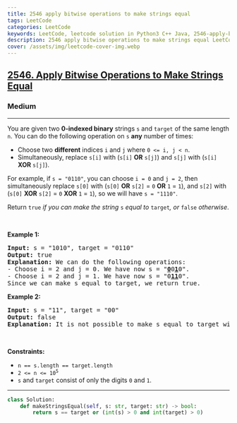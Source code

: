 ```yaml
---
title: 2546 apply bitwise operations to make strings equal
tags: LeetCode
categories: LeetCode
keywords: LeetCode, leetcode solution in Python3 C++ Java, 2546-apply-bitwise-operations-to-make-strings-equal solution
description: 2546 apply bitwise operations to make strings equal LeetCode Solution Explained
cover: /assets/img/leetcode-cover-img.webp
---
```



<h2><a href="https://leetcode.com/problems/apply-bitwise-operations-to-make-strings-equal/">2546. Apply Bitwise Operations to Make Strings Equal</a></h2><h3>Medium</h3><hr><div><p>You are given two <strong>0-indexed binary</strong> strings <code>s</code> and <code>target</code> of the same length <code>n</code>. You can do the following operation on <code>s</code> <strong>any</strong> number of times:</p>

<ul>
	<li>Choose two <strong>different</strong> indices <code>i</code> and <code>j</code> where <code>0 &lt;= i, j &lt; n</code>.</li>
	<li>Simultaneously, replace <code>s[i]</code> with (<code>s[i]</code> <strong>OR</strong> <code>s[j]</code>) and <code>s[j]</code> with (<code>s[i]</code> <strong>XOR</strong> <code>s[j]</code>).</li>
</ul>

<p>For example, if <code>s = "0110"</code>, you can choose <code>i = 0</code> and <code>j = 2</code>, then simultaneously replace <code>s[0]</code> with (<code>s[0]</code> <strong>OR</strong> <code>s[2]</code> = <code>0</code> <strong>OR</strong> <code>1</code> = <code>1</code>), and <code>s[2]</code> with (<code>s[0]</code> <strong>XOR</strong> <code>s[2]</code> = <code>0</code> <strong>XOR</strong> <code>1</code> = <code>1</code>), so we will have <code>s = "1110"</code>.</p>

<p>Return <code>true</code> <em>if you can make the string </em><code>s</code><em> equal to </em><code>target</code><em>, or </em><code>false</code><em> otherwise</em>.</p>

<p>&nbsp;</p>
<p><strong class="example">Example 1:</strong></p>

<pre><strong>Input:</strong> s = "1010", target = "0110"
<strong>Output:</strong> true
<strong>Explanation:</strong> We can do the following operations:
- Choose i = 2 and j = 0. We have now s = "<strong><u>0</u></strong>0<strong><u>1</u></strong>0".
- Choose i = 2 and j = 1. We have now s = "0<strong><u>11</u></strong>0".
Since we can make s equal to target, we return true.
</pre>

<p><strong class="example">Example 2:</strong></p>

<pre><strong>Input:</strong> s = "11", target = "00"
<strong>Output:</strong> false
<strong>Explanation:</strong> It is not possible to make s equal to target with any number of operations.
</pre>

<p>&nbsp;</p>
<p><strong>Constraints:</strong></p>

<ul>
	<li><code>n == s.length == target.length</code></li>
	<li><code>2 &lt;= n &lt;= 10<sup>5</sup></code></li>
	<li><code>s</code> and <code>target</code> consist of only the digits <code>0</code> and <code>1</code>.</li>
</ul>
</div>

---




```python
class Solution:
    def makeStringsEqual(self, s: str, target: str) -> bool:
        return s == target or (int(s) > 0 and int(target) > 0)
        
```

